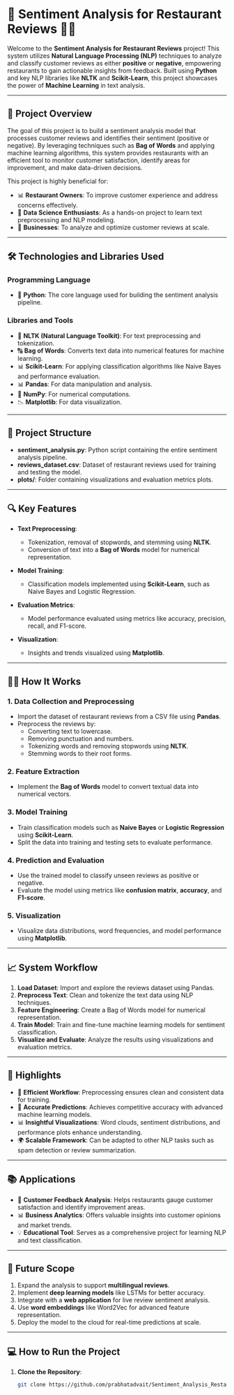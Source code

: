 # 🍴 **Sentiment Analysis for Restaurant Reviews** 🧠💬

Welcome to the **Sentiment Analysis for Restaurant Reviews** project! This system utilizes **Natural Language Processing (NLP)** techniques to analyze and classify customer reviews as either **positive** or **negative**, empowering restaurants to gain actionable insights from feedback. Built using **Python** and key NLP libraries like **NLTK** and **Scikit-Learn**, this project showcases the power of **Machine Learning** in text analysis.  

---

## 🌟 **Project Overview**

The goal of this project is to build a sentiment analysis model that processes customer reviews and identifies their sentiment (positive or negative). By leveraging techniques such as **Bag of Words** and applying machine learning algorithms, this system provides restaurants with an efficient tool to monitor customer satisfaction, identify areas for improvement, and make data-driven decisions.

This project is highly beneficial for:  
- 📊 **Restaurant Owners**: To improve customer experience and address concerns effectively.  
- 🧠 **Data Science Enthusiasts**: As a hands-on project to learn text preprocessing and NLP modeling.  
- 🚀 **Businesses**: To analyze and optimize customer reviews at scale.

---

## 🛠️ **Technologies and Libraries Used**

### **Programming Language**  
- 🐍 **Python**: The core language used for building the sentiment analysis pipeline.

### **Libraries and Tools**  
- 🧠 **NLTK (Natural Language Toolkit)**: For text preprocessing and tokenization.  
- 🔠 **Bag of Words**: Converts text data into numerical features for machine learning.  
- 📊 **Scikit-Learn**: For applying classification algorithms like Naive Bayes and performance evaluation.  
- 📊 **Pandas**: For data manipulation and analysis.  
- 🔢 **NumPy**: For numerical computations.  
- 📉 **Matplotlib**: For data visualization.  

---

## 📂 **Project Structure**

- **sentiment_analysis.py**: Python script containing the entire sentiment analysis pipeline.  
- **reviews_dataset.csv**: Dataset of restaurant reviews used for training and testing the model.  
- **plots/**: Folder containing visualizations and evaluation metrics plots.

---

## 🔍 **Key Features**

- **Text Preprocessing**:  
  - Tokenization, removal of stopwords, and stemming using **NLTK**.  
  - Conversion of text into a **Bag of Words** model for numerical representation.  

- **Model Training**:  
  - Classification models implemented using **Scikit-Learn**, such as Naive Bayes and Logistic Regression.  

- **Evaluation Metrics**:  
  - Model performance evaluated using metrics like accuracy, precision, recall, and F1-score.  

- **Visualization**:  
  - Insights and trends visualized using **Matplotlib**.

---

## 🧑‍💻 **How It Works**

### 1. **Data Collection and Preprocessing**  
   - Import the dataset of restaurant reviews from a CSV file using **Pandas**.  
   - Preprocess the reviews by:  
     - Converting text to lowercase.  
     - Removing punctuation and numbers.  
     - Tokenizing words and removing stopwords using **NLTK**.  
     - Stemming words to their root forms.  

### 2. **Feature Extraction**  
   - Implement the **Bag of Words** model to convert textual data into numerical vectors.  

### 3. **Model Training**  
   - Train classification models such as **Naive Bayes** or **Logistic Regression** using **Scikit-Learn**.  
   - Split the data into training and testing sets to evaluate performance.  

### 4. **Prediction and Evaluation**  
   - Use the trained model to classify unseen reviews as positive or negative.  
   - Evaluate the model using metrics like **confusion matrix**, **accuracy**, and **F1-score**.

### 5. **Visualization**  
   - Visualize data distributions, word frequencies, and model performance using **Matplotlib**.

---

## 📈 **System Workflow**

1. **Load Dataset**: Import and explore the reviews dataset using Pandas.  
2. **Preprocess Text**: Clean and tokenize the text data using NLP techniques.  
3. **Feature Engineering**: Create a Bag of Words model for numerical representation.  
4. **Train Model**: Train and fine-tune machine learning models for sentiment classification.  
5. **Visualize and Evaluate**: Analyze the results using visualizations and evaluation metrics.

---

## 🔑 **Highlights**

- 🚀 **Efficient Workflow**: Preprocessing ensures clean and consistent data for training.  
- 🎯 **Accurate Predictions**: Achieves competitive accuracy with advanced machine learning models.  
- 📊 **Insightful Visualizations**: Word clouds, sentiment distributions, and performance plots enhance understanding.  
- 🌍 **Scalable Framework**: Can be adapted to other NLP tasks such as spam detection or review summarization.  

---

## 📚 **Applications**

- 🏨 **Customer Feedback Analysis**: Helps restaurants gauge customer satisfaction and identify improvement areas.  
- 📊 **Business Analytics**: Offers valuable insights into customer opinions and market trends.  
- 💡 **Educational Tool**: Serves as a comprehensive project for learning NLP and text classification.  

---

## 🚀 **Future Scope**

1. Expand the analysis to support **multilingual reviews**.  
2. Implement **deep learning models** like LSTMs for better accuracy.  
3. Integrate with a **web application** for live review sentiment analysis.  
4. Use **word embeddings** like Word2Vec for advanced feature representation.  
5. Deploy the model to the cloud for real-time predictions at scale.  

---

## 💻 **How to Run the Project**

1. **Clone the Repository**:
   ```bash
   git clone https://github.com/prabhatadvait/Sentiment_Analysis_Restaurant.git

